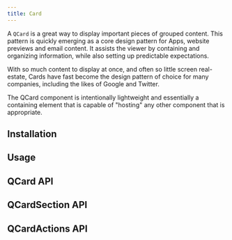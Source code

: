```yaml
---
title: Card
---
```

    
A `QCard` is a great way to display important pieces of grouped content. This pattern is quickly emerging as a core design pattern for Apps, website previews and email content. It assists the viewer by containing and organizing information, while also setting up predictable expectations. 

With so much content to display at once, and often so little screen real-estate, Cards have fast become the design pattern of choice for many companies, including the likes of Google and Twitter.

The QCard component is intentionally lightweight and essentially a containing element that is capable of "hosting" any other component that is appropriate.

## Installation

<doc-installation :components="['QCard', 'QCardSection', 'QCardActions']" />

## Usage

<doc-example title="Basic" file="QCard/Basic" />

<doc-example title="Dark Parallax with Overlay" file="QCard/ParallaxOverlay" />

<doc-example title="Square Tabs" file="QCard/Tabs" />

<doc-example title="Flat & Bordered Accordion with Popup Menu" file="QCard/Accordion" />

## QCard API

<doc-api file="QCard" />

## QCardSection API

<doc-api file="QCardSection" />

## QCardActions API

<doc-api file="QCardActions" />


